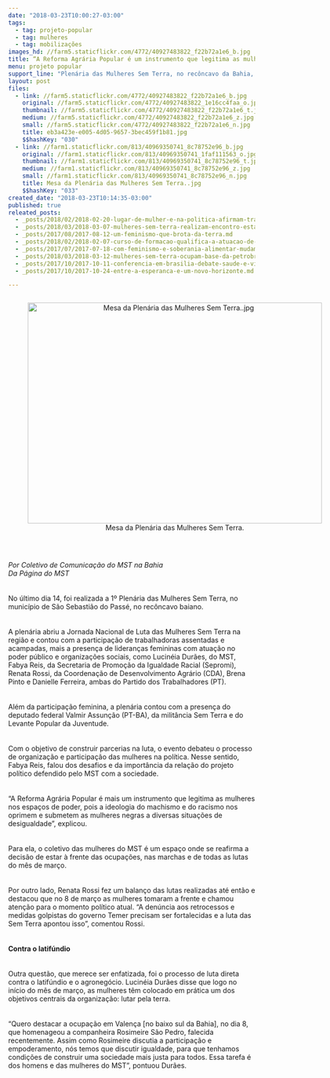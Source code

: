 ```yaml
---
date: "2018-03-23T10:00:27-03:00"
tags:
  - tag: projeto-popular
  - tag: mulheres
  - tag: mobilizações
images_hd: //farm5.staticflickr.com/4772/40927483822_f22b72a1e6_b.jpg
title: “A Reforma Agrária Popular é um instrumento que legitima as mulheres nos espaços de poder”
menu: projeto popular
support_line: "Plenária das Mulheres Sem Terra, no recôncavo da Bahia, debate organização e participação na política\n\n"
layout: post
files:
  - link: //farm5.staticflickr.com/4772/40927483822_f22b72a1e6_b.jpg
    original: //farm5.staticflickr.com/4772/40927483822_1e16cc4faa_o.jpg
    thumbnail: //farm5.staticflickr.com/4772/40927483822_f22b72a1e6_t.jpg
    medium: //farm5.staticflickr.com/4772/40927483822_f22b72a1e6_z.jpg
    small: //farm5.staticflickr.com/4772/40927483822_f22b72a1e6_n.jpg
    title: eb3a423e-e005-4d05-9657-3bec459f1b81.jpg
    $$hashKey: "030"
  - link: //farm1.staticflickr.com/813/40969350741_8c78752e96_b.jpg
    original: //farm1.staticflickr.com/813/40969350741_1faf111563_o.jpg
    thumbnail: //farm1.staticflickr.com/813/40969350741_8c78752e96_t.jpg
    medium: //farm1.staticflickr.com/813/40969350741_8c78752e96_z.jpg
    small: //farm1.staticflickr.com/813/40969350741_8c78752e96_n.jpg
    title: Mesa da Plenária das Mulheres Sem Terra..jpg
    $$hashKey: "033"
created_date: "2018-03-23T10:14:35-03:00"
published: true
releated_posts:
  - _posts/2018/02/2018-02-20-lugar-de-mulher-e-na-politica-afirmam-trabalhadoras-sem-terra.md
  - _posts/2018/03/2018-03-07-mulheres-sem-terra-realizam-encontro-estadual-no-ceara.md
  - _posts/2017/08/2017-08-12-um-feminismo-que-brota-da-terra.md
  - _posts/2018/02/2018-02-07-curso-de-formacao-qualifica-a-atuacao-de-sem-terras-nas-areas-de-reforma-agraria.md
  - _posts/2017/07/2017-07-18-com-feminismo-e-soberania-alimentar-mudamos-o-mundo.md
  - _posts/2018/03/2018-03-12-mulheres-sem-terra-ocupam-base-da-petrobras-em-sao-sebastiao-do-passe-ba.md
  - _posts/2017/10/2017-10-11-conferencia-em-brasilia-debate-saude-e-vigilancia-para-as-populacoes-do-campo.md
  - _posts/2017/10/2017-10-24-entre-a-esperanca-e-um-novo-horizonte.md

---
```

<div style="text-align:center">
<figure class="image" style="display:inline-block"><img alt="Mesa da Plenária das Mulheres Sem Terra..jpg" height="450" src="//farm1.staticflickr.com/813/40969350741_8c78752e96_b.jpg" width="600" />
<figcaption>Mesa da Plen&aacute;ria das Mulheres Sem Terra.</figcaption>
</figure>
</div>

<p>&nbsp;</p>

<div><em>Por Coletivo de Comunica&ccedil;&atilde;o do MST na Bahia<br />
Da P&aacute;gina do MST</em></div>

<div><br />
<br />
No &uacute;ltimo dia 14, foi realizada a 1&ordm; Plen&aacute;ria das Mulheres Sem Terra, no munic&iacute;pio de S&atilde;o Sebasti&atilde;o do Pass&eacute;, no rec&ocirc;ncavo baiano.</div>

<div><br />
<br />
A plen&aacute;ria abriu a Jornada Nacional de Luta das Mulheres Sem Terra na regi&atilde;o e contou com a participa&ccedil;&atilde;o de trabalhadoras assentadas e acampadas, mais a presen&ccedil;a de lideran&ccedil;as femininas com atua&ccedil;&atilde;o no poder p&uacute;blico e organiza&ccedil;&otilde;es sociais, como Lucin&eacute;ia Dur&atilde;es, do MST, Fabya Reis, da Secretaria de Promo&ccedil;&atilde;o da Igualdade Racial (Sepromi), Renata Rossi, da Coordena&ccedil;&atilde;o de Desenvolvimento Agr&aacute;rio (CDA), Brena Pinto e Danielle Ferreira, ambas do Partido dos Trabalhadores (PT).</div>

<div><br />
<br />
Al&eacute;m da participa&ccedil;&atilde;o feminina, a plen&aacute;ria contou com a presen&ccedil;a do deputado federal Valmir Assun&ccedil;&atilde;o (PT-BA), da milit&acirc;ncia Sem Terra e do Levante Popular da Juventude.</div>

<div><br />
<br />
Com o objetivo de construir parcerias na luta, o evento debateu o processo de organiza&ccedil;&atilde;o e participa&ccedil;&atilde;o das mulheres na pol&iacute;tica. Nesse sentido, Fabya Reis, falou dos desafios e da import&acirc;ncia da rela&ccedil;&atilde;o do projeto pol&iacute;tico defendido pelo MST com a sociedade.</div>

<div><br />
<br />
&ldquo;A Reforma Agr&aacute;ria Popular &eacute; mais um instrumento que legitima as mulheres nos espa&ccedil;os de poder, pois a ideologia do machismo e do racismo nos oprimem e submetem as mulheres negras a diversas situa&ccedil;&otilde;es de desigualdade&rdquo;, explicou.</div>

<div><br />
<br />
Para ela, o coletivo das mulheres do MST &eacute; um espa&ccedil;o onde se reafirma a decis&atilde;o de estar &agrave; frente das ocupa&ccedil;&otilde;es, nas marchas e de todas as lutas do m&ecirc;s de mar&ccedil;o.</div>

<div><br />
<br />
Por outro lado, Renata Rossi fez um balan&ccedil;o das lutas realizadas at&eacute; ent&atilde;o e destacou que no 8 de mar&ccedil;o as mulheres tomaram a frente e chamou aten&ccedil;&atilde;o para o momento pol&iacute;tico atual. &ldquo;A den&uacute;ncia aos retrocessos e medidas golpistas do governo Temer precisam ser fortalecidas e a luta das Sem Terra apontou isso&rdquo;, comentou Rossi.</div>

<div><br />
<br />
<strong>Contra o latif&uacute;ndio</strong></div>

<div>&nbsp;</div>

<div><br />
Outra quest&atilde;o, que merece ser enfatizada, foi o processo de luta direta contra o latif&uacute;ndio e o agroneg&oacute;cio. Lucin&eacute;ia Dur&atilde;es disse que logo no in&iacute;cio do m&ecirc;s de mar&ccedil;o, as mulheres t&ecirc;m colocado em pr&aacute;tica um dos objetivos centrais da organiza&ccedil;&atilde;o: lutar pela terra.</div>

<div><br />
<br />
&ldquo;Quero destacar a ocupa&ccedil;&atilde;o em Valen&ccedil;a [no baixo sul da Bahia], no dia 8, que homenageou a companheira Rosimeire S&atilde;o Pedro, falecida recentemente. Assim como Rosimeire discutia a participa&ccedil;&atilde;o e empoderamento, n&oacute;s temos que discutir igualdade, para que tenhamos condi&ccedil;&otilde;es de construir uma sociedade mais justa para todos. Essa tarefa &eacute; dos homens e das mulheres do MST&rdquo;, pontuou Dur&atilde;es.</div>

<p>&nbsp;</p>
